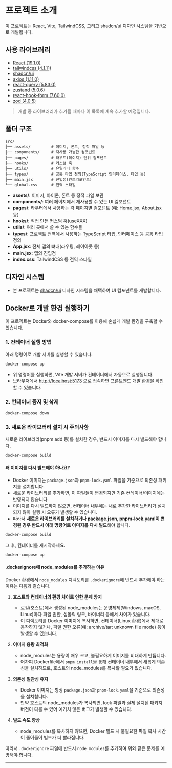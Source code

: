 # 프로젝트 소개

이 프로젝트는 React, Vite, TailwindCSS, 그리고 shadcn/ui 디자인 시스템을 기반으로 개발됩니다.

## 사용 라이브러리

- [React (19.1.0)](https://ko.react.dev/)
- [tailwindcss (4.1.11)](https://tailwindcss.com/)
- [shadcn/ui](https://ui.shadcn.com/)
- [axios (1.11.0)](https://axios-http.com/kr/docs/intro)
- [react-query (5.83.0)](https://tanstack.com/query/latest/docs/framework/react/overview)
- [zustand (5.0.6)](https://zustand.docs.pmnd.rs/getting-started/introduction)
- [react-hook-form (7.60.0)](https://react-hook-form.com/)
- [zod (4.0.5)](https://zod.dev/)

> 개발 중 라이브러리가 추가될 때마다 이 목록에 계속 추가할 예정입니다.

## 폴더 구조

```
src/
├── assets/         # 이미지, 폰트, 정적 파일 등
├── components/     # 재사용 가능한 컴포넌트
├── pages/          # 라우트(페이지) 단위 컴포넌트
├── hooks/          # 커스텀 훅
├── utils/          # 유틸리티 함수
├── types/          # 공통 타입 정의(TypeScript 인터페이스, 타입 등)
├── main.jsx        # 진입점(엔트리포인트)
└── global.css      # 전역 스타일
```

- **assets/**: 이미지, 아이콘, 폰트 등 정적 파일 보관
- **components/**: 여러 페이지에서 재사용할 수 있는 UI 컴포넌트
- **pages/**: 라우터에서 사용하는 각 페이지별 컴포넌트 (예: Home.jsx, About.jsx 등)
- **hooks/**: 직접 만든 커스텀 훅(useXXX)
- **utils/**: 여러 곳에서 쓸 수 있는 함수들
- **types/**: 프로젝트 전역에서 사용하는 TypeScript 타입, 인터페이스 등 공통 타입 정의
- **App.jsx**: 전체 앱의 뼈대(라우팅, 레이아웃 등)
- **main.jsx**: 앱의 진입점
- **index.css**: TailwindCSS 등 전역 스타일

## 디자인 시스템

- 본 프로젝트는 [shadcn/ui](https://ui.shadcn.com/) 디자인 시스템을 채택하여 UI 컴포넌트를 개발합니다.

## Docker로 개발 환경 실행하기

이 프로젝트는 Docker와 docker-compose를 이용해 손쉽게 개발 환경을 구축할 수 있습니다.

### 1. 컨테이너 실행 방법

아래 명령어로 개발 서버를 실행할 수 있습니다.

```bash
docker-compose up
```

- 위 명령어를 실행하면, Vite 개발 서버가 컨테이너에서 자동으로 실행됩니다.
- 브라우저에서 [http://localhost:5173](http://localhost:5173) 으로 접속하면 프론트엔드 개발 환경을 확인할 수 있습니다.

### 2. 컨테이너 중지 및 삭제

```bash
docker-compose down
```

### 3. 새로운 라이브러리 설치 시 주의사항

새로운 라이브러리(pnpm add 등)를 설치한 경우, 반드시 이미지를 다시 빌드해야 합니다.

```bash
docker-compose build
```

#### 왜 이미지를 다시 빌드해야 하나요?

- Docker 이미지는 `package.json`과 `pnpm-lock.yaml` 파일을 기준으로 의존성 패키지를 설치합니다.
- 새로운 라이브러리를 추가하면, 이 파일들이 변경되지만 기존 컨테이너/이미지에는 반영되지 않습니다.
- 이미지를 다시 빌드하지 않으면, 컨테이너 내부에는 새로 추가한 라이브러리가 설치되지 않아 실행 시 오류가 발생할 수 있습니다.
- 따라서 **새로운 라이브러리를 설치하거나 package.json, pnpm-lock.yaml이 변경된 경우 반드시 아래 명령어로 이미지를 다시 빌드**해야 합니다.

```bash
docker-compose build
```

그 후, 컨테이너를 재시작하세요.

```bash
docker-compose up
```

#### .dockerignore에 node_modules를 추가하는 이유

Docker 환경에서 `node_modules` 디렉토리를 `.dockerignore`에 반드시 추가해야 하는 이유는 다음과 같습니다.

1. **호스트와 컨테이너의 환경 차이로 인한 문제 방지**

   - 로컬(호스트)에서 생성된 node_modules는 운영체제(Windows, macOS, Linux)마다 파일 권한, 심볼릭 링크, 바이너리 등에서 차이가 있습니다.
   - 이 디렉토리를 Docker 이미지에 복사하면, 컨테이너(Linux 환경)에서 제대로 동작하지 않거나, 파일 권한 오류(예: archive/tar: unknown file mode) 등이 발생할 수 있습니다.

2. **이미지 용량 최적화**

   - node_modules는 용량이 매우 크고, 불필요하게 이미지를 비대하게 만듭니다.
   - 어차피 Dockerfile에서 `pnpm install`을 통해 컨테이너 내부에서 새롭게 의존성을 설치하므로, 호스트의 node_modules를 복사할 필요가 없습니다.

3. **의존성 일관성 유지**

   - Docker 이미지는 항상 `package.json`과 `pnpm-lock.yaml`을 기준으로 의존성을 설치합니다.
   - 만약 호스트의 node_modules가 복사되면, lock 파일과 실제 설치된 패키지 버전이 다를 수 있어 예기치 않은 버그가 발생할 수 있습니다.

4. **빌드 속도 향상**
   - node_modules를 복사하지 않으면, Docker 빌드 시 불필요한 파일 복사 시간이 줄어들어 빌드가 더 빨라집니다.

따라서 `.dockerignore` 파일에 반드시 `node_modules`를 추가하여 위와 같은 문제를 예방해야 합니다.

---
